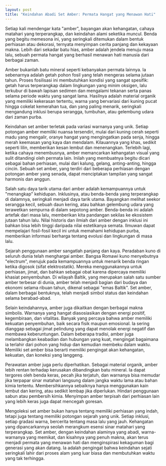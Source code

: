 ```yaml
---
layout: post
title: "Keindahan Abadi Set Amber: Permata Hangat yang Menawan Hati"
---
```


Setiap kali mendengar kata "amber", bayangan akan kehangatan, cahaya matahari yang terperangkap, dan keindahan alami seketika muncul. Benda yang begitu memesona ini, yang seringkali ditemukan dalam bentuk perhiasan atau dekorasi, ternyata menyimpan cerita panjang dan kekayaan makna. Lebih dari sekadar batu hias, amber adalah jendela menuju masa lalu, sebuah permata hangat yang berhasil menawan hati manusia dari berbagai zaman.

Amber bukanlah batu mineral seperti kebanyakan permata lainnya. Ia sebenarnya adalah getah pohon fosil yang telah mengeras selama jutaan tahun. Proses fosilisasi ini membutuhkan kondisi yang sangat spesifik: getah harus terperangkap dalam lingkungan yang minim oksigen, lalu terkubur di bawah lapisan sedimen dan mengalami tekanan serta panas selama periode waktu yang sangat lama. Hasilnya adalah material organik yang memiliki kekerasan tertentu, warna yang bervariasi dari kuning pucat hingga cokelat kemerahan tua, dan yang paling menarik, seringkali mengandung inklusi berupa serangga, tumbuhan, atau gelembung udara dari zaman purba.

Keindahan set amber terletak pada variasi warnanya yang unik. Setiap potongan amber memiliki nuansa tersendiri, mulai dari kuning cerah seperti madu yang mengalir, oranye hangat yang mengingatkan pada senja, hingga merah keemasan yang kaya dan mendalam. Kilauannya yang khas, sedikit seperti lilin, memberikan kesan lembut dan menenangkan. Terlebih lagi, ketika cahaya menembusnya, amber memancarkan kehangatan visual yang sulit ditandingi oleh permata lain. Inilah yang membuatnya begitu dicari sebagai bahan perhiasan, mulai dari kalung, gelang, anting-anting, hingga cincin. Sebuah set amber, yang terdiri dari beberapa perhiasan dengan potongan amber yang senada, dapat menciptakan tampilan yang sangat harmonis dan anggun.

Salah satu daya tarik utama dari amber adalah kemampuannya untuk "menangkap" kehidupan. Inklusinya, atau benda-benda yang terperangkap di dalamnya, seringkali menjadi daya tarik utama. Bayangkan melihat seekor serangga kecil, sebuah daun kering, atau bahkan gelembung udara yang terawetkan sempurna di dalam sepotong amber. Benda-benda ini adalah artefak dari masa lalu, memberikan kita pandangan sekilas ke ekosistem jutaan tahun lalu. Nilai historis dan ilmiah dari amber dengan inklusi ini bahkan bisa lebih tinggi daripada nilai estetikanya semata. Ilmuwan dapat mempelajari fosil-fosil kecil ini untuk memahami kehidupan purba, memberikan informasi berharga tentang evolusi dan lingkungan di masa lalu.

Sejarah penggunaan amber sangatlah panjang dan kaya. Peradaban kuno di seluruh dunia telah menghargai amber. Bangsa Romawi kuno menyebutnya "electrum", merujuk pada kemampuannya untuk menarik benda ringan ketika digosok (sifat elektrostatik). Mereka menggunakannya untuk perhiasan, jimat, dan bahkan sebagai obat karena dipercaya memiliki khasiat penyembuhan. Di wilayah Baltik, yang merupakan salah satu sumber amber terbesar di dunia, amber telah menjadi bagian dari budaya dan ekonomi selama ribuan tahun, dikenal sebagai "emas Baltik". Set amber, dalam berbagai bentuknya, telah menjadi simbol status dan keindahan selama berabad-abad.

Selain keindahannya, amber juga dikaitkan dengan berbagai makna simbolis. Warnanya yang hangat diasosiasikan dengan energi positif, kegembiraan, dan vitalitas. Banyak yang percaya bahwa amber memiliki kekuatan penyembuhan, baik secara fisik maupun emosional. Ia sering dianggap sebagai jimat pelindung yang dapat menolak energi negatif dan membawa keberuntungan. Dalam beberapa tradisi, amber juga melambangkan keabadian dan hubungan yang kuat, mengingat bagaimana ia terlahir dari pohon yang hidup dan kemudian membeku dalam waktu. Memiliki set amber bisa berarti memiliki pengingat akan kehangatan, kekuatan, dan koneksi yang langgeng.

Perawatan amber juga perlu diperhatikan. Sebagai material organik, amber lebih rentan terhadap kerusakan dibandingkan batu mineral. Ia dapat tergores oleh benda keras, pecah jika terjatuh, dan warnanya bisa memudar jika terpapar sinar matahari langsung dalam jangka waktu lama atau bahan kimia tertentu. Membersihkannya sebaiknya hanya menggunakan kain lembut dan kering, atau sedikit lembap jika diperlukan. Hindari penggunaan sabun atau pembersih kimia. Menyimpan amber terpisah dari perhiasan lain yang lebih keras juga dapat mencegah goresan.

Mengoleksi set amber bukan hanya tentang memiliki perhiasan yang indah, tetapi juga tentang memiliki potongan sejarah yang unik. Setiap inklusi, setiap gradasi warna, bercerita tentang masa lalu yang jauh. Kehangatan yang dipancarkannya seolah merangkum esensi sinar matahari yang terperangkap. Set amber, dengan keindahan alaminya yang abadi, warna-warnanya yang memikat, dan kisahnya yang penuh makna, akan terus menjadi permata yang menawan hati dan menginspirasi kekaguman bagi generasi yang akan datang. Ia adalah pengingat bahwa keindahan sejati seringkali lahir dari proses alam yang luar biasa dan membutuhkan waktu yang tak terhingga.
